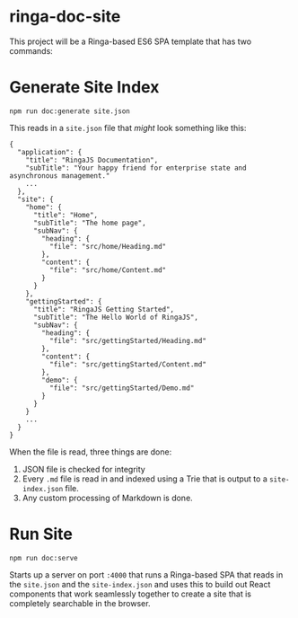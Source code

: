 # ringa-doc-site

This project will be a Ringa-based ES6 SPA template that has two commands:

# Generate Site Index

    npm run doc:generate site.json
    
This reads in a `site.json` file that *might* look something like this:

    {
      "application": {
        "title": "RingaJS Documentation",
        "subTitle": "Your happy friend for enterprise state and asynchronous management."
        ...
      },
      "site": {
        "home": {
          "title": "Home",
          "subTitle": "The home page",
          "subNav": {
            "heading": {
              "file": "src/home/Heading.md"
            },
            "content": {
              "file": "src/home/Content.md"
            }
          }
        },
        "gettingStarted": {
          "title": "RingaJS Getting Started",
          "subTitle": "The Hello World of RingaJS",
          "subNav": {
            "heading": {
              "file": "src/gettingStarted/Heading.md"
            },
            "content": {
              "file": "src/gettingStarted/Content.md"
            },
            "demo": {
              "file": "src/gettingStarted/Demo.md"
            }
          }
        }
        ...
      }
    }

When the file is read, three things are done:

1. JSON file is checked for integrity
2. Every `.md` file is read in and indexed using a Trie that is output to a `site-index.json` file.
3. Any custom processing of Markdown is done.

# Run Site

    npm run doc:serve
    
Starts up a server on port `:4000` that runs a Ringa-based SPA that reads in the `site.json` and the `site-index.json`
and uses this to build out React components that work seamlessly together to create a site that is completely
searchable in the browser.

